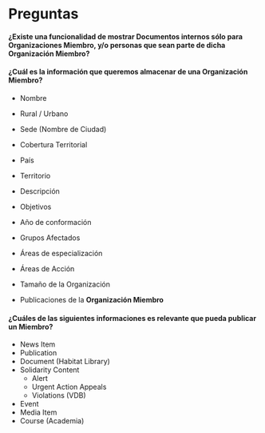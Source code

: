 # Preguntas

#### ¿Existe una funcionalidad de mostrar Documentos internos sólo para **Organizaciones Miembro**, y/o personas que sean parte de dicha **Organización Miembro**?


#### ¿Cuál es la información que queremos almacenar de una **Organización Miembro**?

- Nombre
- Rural / Urbano
- Sede (Nombre de Ciudad)
- Cobertura Territorial
- País
- Territorio
- Descripción
- Objetivos
- Año de conformación

- Grupos Afectados
- Áreas de especialización
- Áreas de Acción
- Tamaño de la Organización


- Publicaciones de la **Organización Miembro**


#### ¿Cuáles de las siguientes informaciones es relevante que pueda publicar un Miembro?

- News Item
- Publication
- Document (Habitat Library)
- Solidarity Content
   - Alert
   - Urgent Action Appeals
   - Violations (VDB)
- Event
- Media Item
- Course (Academia)
